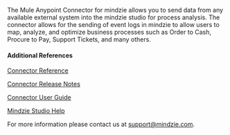 The Mule Anypoint Connector for mindzie allows you to send data from any available external system into the mindzie studio for process analysis. The connector allows for the sending of event logs in mindzie to allow users to map, analyze, and optimize business processes such as Order to Cash, Procure to Pay, Support Tickets, and many others.

#### Additional References

[Connector Reference](https://mindzie.com/docs/mindzie-mule4-module-connector-reference/)

[Connector Release Notes](https://mindzie.com/docs/mindzie-connector-release-notes/)

[Connector User Guide](https://mindzie.com/docs/mulesoft-anypoint-connector-user-guide/)

[Mindzie Studio Help](https://mindzie.com/docs-category/mindzie-studio-help/)

For more information please contact us at support@mindzie.com.

